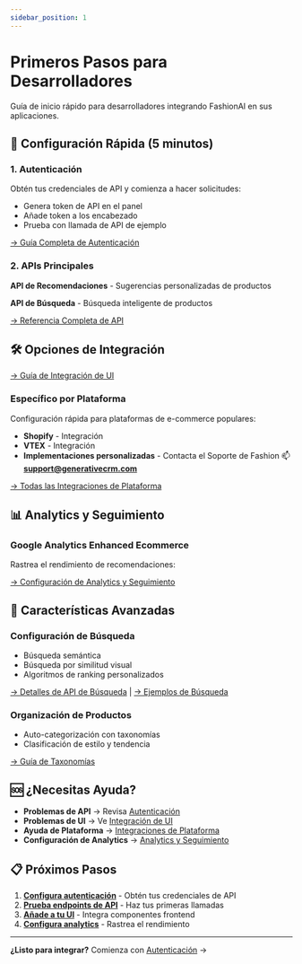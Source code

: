 ```yaml
---
sidebar_position: 1
---
```


# Primeros Pasos para Desarrolladores

Guía de inicio rápido para desarrolladores integrando FashionAI en sus aplicaciones.

## 🚀 Configuración Rápida (5 minutos)

### 1. Autenticación
Obtén tus credenciales de API y comienza a hacer solicitudes:
- Genera token de API en el panel
- Añade token a los encabezado
- Prueba con llamada de API de ejemplo

[→ Guía Completa de Autenticación](./authentication)

### 2. APIs Principales
**API de Recomendaciones** - Sugerencias personalizadas de productos

**API de Búsqueda** - Búsqueda inteligente de productos

[→ Referencia Completa de API](./api-endpoints)

## 🛠️ Opciones de Integración

[→ Guía de Integración de UI](./ui-integration)

### Específico por Plataforma
Configuración rápida para plataformas de e-commerce populares:
- **Shopify** - Integración
- **VTEX** - Integración
- **Implementaciones personalizadas** - Contacta el Soporte de Fashion :mailbox: **support@generativecrm.com**

[→ Todas las Integraciones de Plataforma](./integrations/)

## 📊 Analytics y Seguimiento

### Google Analytics Enhanced Ecommerce
Rastrea el rendimiento de recomendaciones:

[→ Configuración de Analytics y Seguimiento](./analytics/)

## 🎯 Características Avanzadas

### Configuración de Búsqueda
- Búsqueda semántica
- Búsqueda por similitud visual
- Algoritmos de ranking personalizados

[→ Detalles de API de Búsqueda](./search/overview) | [→ Ejemplos de Búsqueda](./search/examples)

### Organización de Productos
- Auto-categorización con taxonomías
- Clasificación de estilo y tendencia

[→ Guía de Taxonomías](../user-guide/taxonomies)


## 🆘 ¿Necesitas Ayuda?

- **Problemas de API** → Revisa [Autenticación](./authentication)
- **Problemas de UI** → Ve [Integración de UI](./ui-integration)
- **Ayuda de Plataforma** → [Integraciones de Plataforma](./integrations/)
- **Configuración de Analytics** → [Analytics y Seguimiento](./analytics/)

## 📋 Próximos Pasos

1. **[Configura autenticación](./authentication)** - Obtén tus credenciales de API
2. **[Prueba endpoints de API](./api-endpoints)** - Haz tus primeras llamadas
3. **[Añade a tu UI](./ui-integration)** - Integra componentes frontend
4. **[Configura analytics](./analytics/)** - Rastrea el rendimiento

---

**¿Listo para integrar?** Comienza con [Autenticación](./authentication) →